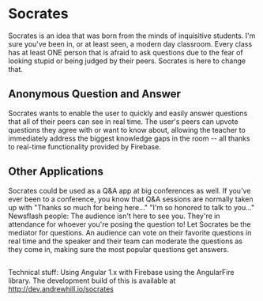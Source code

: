 # Socrates

Socrates is an idea that was born from the minds of inquisitive students. I'm sure you've been in, or at least seen, a modern day classroom. Every class has at least ONE person that is afraid to ask questions due to the fear of looking stupid or being judged by their peers. Socrates is here to change that.

## Anonymous Question and Answer

Socrates wants to enable the user to quickly and easily answer questions that all of their peers can see in real time. The user's peers can upvote questions they agree with or want to know about, allowing the teacher to immediately address the biggest knowledge gaps in the room -- all thanks to real-time functionality provided by Firebase.

## Other Applications

Socrates could be used as a Q&A app at big conferences as well. If you've ever been to a conference, you know that Q&A sessions are normally taken up with "Thanks so much for being here..." "I'm so honored to talk to you..." Newsflash people: The audience isn't here to see you. They're in attendance for whoever you're posing the question to! Let Socrates be the mediator for questions. An audience can vote on their favorite questions in real time and the speaker and their team can moderate the questions as they come in, making sure the most popular questions get answers.

##

Technical stuff: Using Angular 1.x with Firebase using the AngularFire library. The development build of this is available at http://dev.andrewhill.io/socrates